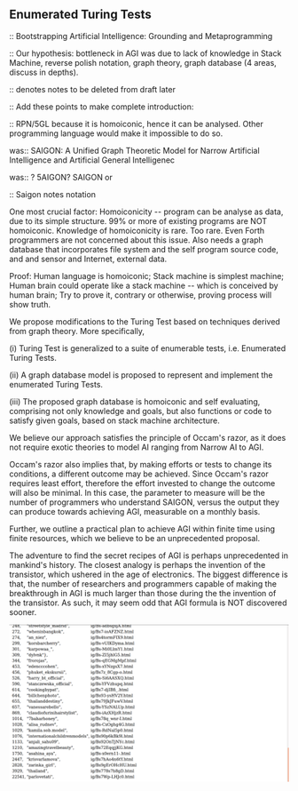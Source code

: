 ## Enumerated Turing Tests

:: Bootstrapping Artificial Intelligence: Grounding and Metaprogramming

:: Our hypothesis: bottleneck in AGI was due to lack of knowledge in Stack Machine, reverse polish notation, graph theory, graph database (4 areas, discuss in depths).

:: denotes notes to be deleted from draft later

:: Add these points to make complete introduction:

:: RPN/5GL because it is homoiconic, hence it can be analysed. Other programming language would make it impossible to do so.

was:: SAIGON: A Unified Graph Theoretic Model for Narrow Artificial Intelligence and Artificial General Intelligenec

was:: ? 5AIGON? SAIGON or

:: Saigon notes notation


One most crucial factor: Homoiconicity -- program can be analyse as data, due to its simple structure. 99% or more of existing programs are NOT homoiconic. Knowledge of homoiconicity is rare. Too rare. Even Forth programmers are not concerned about this issue. Also needs a graph database that incorporates file system and the self program source code, and and sensor and Internet, external data.

Proof: Human language is homoiconic; Stack machine is simplest machine; Human brain could operate like a stack machine -- which is conceived by human brain; Try to prove it, contrary or otherwise, proving process will show truth.

We propose modifications to the Turing Test based on techniques derived from graph theory. More specifically, 

(i) Turing Test is generalized to a suite of enumerable tests, i.e. Enumerated Turing Tests.

(ii) A graph database model is proposed to represent and implement the enumerated Turing Tests.

(iii) The proposed graph database is homoiconic and self evaluating, comprising not only knowledge and goals, but also functions or code to satisfy given goals, based on stack machine architecture.

We believe our approach satisfies 
the principle of Occam's razor, as it does not require exotic theories to model AI ranging from Narrow AI to AGI. 

Occam's razor also implies that, by making efforts or tests to change its conditions, a different outcome may be achieved. Since Occam's razor requires least effort, therefore the effort invested to change the outcome will also be minimal. In this case, the parameter to measure will be the number of programmers who understand SAIGON, versus the output they can produce towards achieving AGI, measurable on a monthly basis.

Further, we outline a practical plan to achieve AGI within finite time using finite resources, which we believe to be an unprecedented proposal.

The adventure to find the secret recipes of AGI is perhaps unprecedented in mankind's history. The closest analogy is perhaps the invention of the transistor, which ushered in the age of electronics. The biggest difference is that, the number of researchers and programmers capable of making the breakthrough in AGI is much larger than those during the the invention of the transistor. As such, it may seem odd that AGI formula is NOT discovered sooner. 

![alt text][InstaRank]

[InstaRank]: https://github.com/udexon/SMMP/blob/master/Instagram_Rank_2019.png "Instagram Ranking Example"
